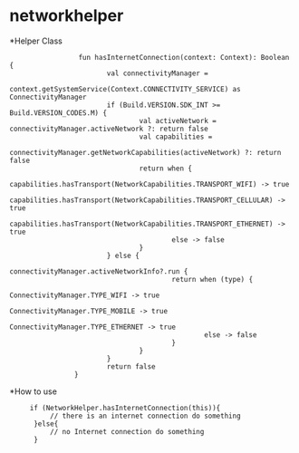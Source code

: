 # networkhelper


*Helper Class


					 fun hasInternetConnection(context: Context): Boolean {
							val connectivityManager =
									context.getSystemService(Context.CONNECTIVITY_SERVICE) as ConnectivityManager
							if (Build.VERSION.SDK_INT >= Build.VERSION_CODES.M) {
									val activeNetwork = connectivityManager.activeNetwork ?: return false
									val capabilities =
											connectivityManager.getNetworkCapabilities(activeNetwork) ?: return false
									return when {
											capabilities.hasTransport(NetworkCapabilities.TRANSPORT_WIFI) -> true
											capabilities.hasTransport(NetworkCapabilities.TRANSPORT_CELLULAR) -> true
											capabilities.hasTransport(NetworkCapabilities.TRANSPORT_ETHERNET) -> true
											else -> false
									}
							} else {
									connectivityManager.activeNetworkInfo?.run {
											return when (type) {
													ConnectivityManager.TYPE_WIFI -> true
													ConnectivityManager.TYPE_MOBILE -> true
													ConnectivityManager.TYPE_ETHERNET -> true
													else -> false
											}
									}
							}
							return false
					}
      
 *How to use
 
 
         if (NetworkHelper.hasInternetConnection(this)){
              // there is an internet connection do something
          }else{
              // no Internet connection do something
          }
 
